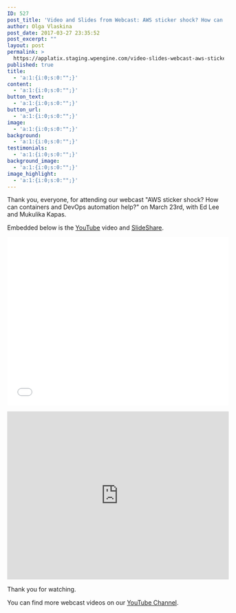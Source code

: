 ```yaml
---
ID: 527
post_title: 'Video and Slides from Webcast: AWS sticker shock? How can containers and DevOps automation help?'
author: Olga Vlaskina
post_date: 2017-03-27 23:35:52
post_excerpt: ""
layout: post
permalink: >
  https://applatix.staging.wpengine.com/video-slides-webcast-aws-sticker-shock-can-containers-devops-automation-help/
published: true
title:
  - 'a:1:{i:0;s:0:"";}'
content:
  - 'a:1:{i:0;s:0:"";}'
button_text:
  - 'a:1:{i:0;s:0:"";}'
button_url:
  - 'a:1:{i:0;s:0:"";}'
image:
  - 'a:1:{i:0;s:0:"";}'
background:
  - 'a:1:{i:0;s:0:"";}'
testimonials:
  - 'a:1:{i:0;s:0:"";}'
background_image:
  - 'a:1:{i:0;s:0:"";}'
image_highlight:
  - 'a:1:{i:0;s:0:"";}'
---
```

<p>Thank you, everyone, for attending our webcast "AWS sticker shock? How can containers and DevOps automation help?" on March 23rd, with Ed Lee and Mukulika Kapas.</p>
<p>Embedded below is the <a href="https://youtu.be/6-8nVd_RV3o?list=PLyYu0xZWAP-30opVti57O2q1pKOWyLkgU">YouTube</a> video and <a href="https://www.slideshare.net/applatix">SlideShare</a>.</p>
<p><iframe src="//www.youtube.com/embed/6-8nVd_RV3o?list=PLyYu0xZWAP-30opVti57O2q1pKOWyLkgU" width="515" height="390" frameborder="0" allowfullscreen="allowfullscreen"></iframe></p>
<p><iframe style="border: none;" src="https://www.slideshare.net/applatix/slideshelf" width="515px" height="390px" frameborder="0" marginwidth="0" marginheight="0" scrolling="no" allowfullscreen="allowfullscreen"></iframe></p>
<p>Thank you for watching.</p>
<p>You can find more webcast videos on our <a href="https://www.youtube.com/playlist?list=PLyYu0xZWAP-30opVti57O2q1pKOWyLkgU">YouTube Channel</a>.</p>